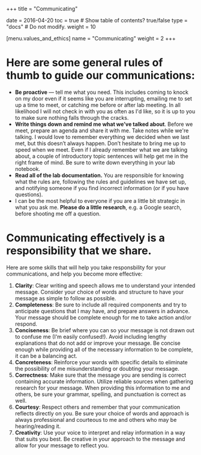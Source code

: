 +++
title = "Communicating"

date = 2016-04-20
toc = true  # Show table of contents? true/false
type = "docs"  # Do not modify.
weight = 10

[menu.values_and_ethics]
    name = "Communicating"
    weight = 2
+++
<script src="https://hypothes.is/embed.js" async></script>

# Here are some general rules of thumb to guide our communications:

- **Be proactive** — tell me what you need. This includes coming to knock on my door even if it seems like you are interrupting, emailing me to set up a time to meet, or catching me before or after lab meeting. In all likelihood I will not check in with you as often as I'd like, so it is up to you to make sure nothing falls through the cracks.  
- **Write things down and remind me what we’ve talked about**. Before we meet, prepare an agenda and share it with me. Take notes while we're talking. I would love to remember everything we decided when we last met, but this doesn’t always happen. Don’t hesitate to bring me up to speed when we meet. Even if I already remember what we are talking about, a couple of introductory topic sentences will help get me in the right frame of mind. Be sure to write down everything in your lab notebook.
- **Read all of the lab documentation.** You are responsible for knowing what the rules are, following the rules and guidelines we have set up, and notifying someone if you find incorrect information (or if you have questions).
- I can be the most helpful to everyone if you are a little bit strategic in what you ask me. **Please do a little research**, e.g. a Google search, before shooting me off a question.

# Communicating effectively is a responsibility that we share.  

Here are some skills that will help you take responsbility for your communications, and help you become more effective: 

1. **Clarity**: Clear writing and speech allows me to understand your intended message. Consider your choice of words and structure to have your message as simple to follow as possible.
2. **Completeness**: Be sure to include all required components and try to anticipate questions that I may have, and prepare answers in advance. Your message should be complete enough for me to take action and/or respond.
3. **Conciseness**: Be brief where you can so your message is not drawn out to confuse me (I'm easily confused!). Avoid including lengthy explanations that do not add or improve your message. Be concise enough while providing all of the necessary information to be complete, it can be a balancing act.
4. **Concreteness**: Reinforce your words with specific details to eliminate the possibility of me misunderstanding or doubting your message.
5. **Correctness**: Make sure that the message you are sending is correct containing accurate information. Utilize reliable sources when gathering research for your message. When providing this information to me and others, be sure your grammar, spelling, and punctuation is correct as well.
6. **Courtesy**: Respect others and remember that your communication reflects directly on you. Be sure your choice of words and approach is always professional and courteous to me and others who may be hearing/reading it.
7. **Creativity**: Use your voice to interpret and relay information in a way that suits you best. Be creative in your approach to the message and allow for your message to reflect you.

